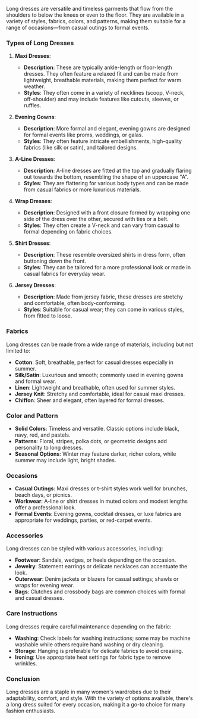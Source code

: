 Long dresses are versatile and timeless garments that flow from the shoulders to below the knees or even to the floor. They are available in a variety of styles, fabrics, colors, and patterns, making them suitable for a range of occasions—from casual outings to formal events.

### Types of Long Dresses

1. **Maxi Dresses**: 
   - **Description**: These are typically ankle-length or floor-length dresses. They often feature a relaxed fit and can be made from lightweight, breathable materials, making them perfect for warm weather.
   - **Styles**: They often come in a variety of necklines (scoop, V-neck, off-shoulder) and may include features like cutouts, sleeves, or ruffles.

2. **Evening Gowns**: 
   - **Description**: More formal and elegant, evening gowns are designed for formal events like proms, weddings, or galas.
   - **Styles**: They often feature intricate embellishments, high-quality fabrics (like silk or satin), and tailored designs.

3. **A-Line Dresses**: 
   - **Description**: A-line dresses are fitted at the top and gradually flaring out towards the bottom, resembling the shape of an uppercase "A".
   - **Styles**: They are flattering for various body types and can be made from casual fabrics or more luxurious materials.

4. **Wrap Dresses**: 
   - **Description**: Designed with a front closure formed by wrapping one side of the dress over the other, secured with ties or a belt.
   - **Styles**: They often create a V-neck and can vary from casual to formal depending on fabric choices.

5. **Shirt Dresses**: 
   - **Description**: These resemble oversized shirts in dress form, often buttoning down the front.
   - **Styles**: They can be tailored for a more professional look or made in casual fabrics for everyday wear.

6. **Jersey Dresses**: 
   - **Description**: Made from jersey fabric, these dresses are stretchy and comfortable, often body-conforming.
   - **Styles**: Suitable for casual wear; they can come in various styles, from fitted to loose.

### Fabrics

Long dresses can be made from a wide range of materials, including but not limited to:

- **Cotton**: Soft, breathable, perfect for casual dresses especially in summer.
- **Silk/Satin**: Luxurious and smooth; commonly used in evening gowns and formal wear.
- **Linen**: Lightweight and breathable, often used for summer styles.
- **Jersey Knit**: Stretchy and comfortable, ideal for casual maxi dresses.
- **Chiffon**: Sheer and elegant, often layered for formal dresses.

### Color and Pattern

- **Solid Colors**: Timeless and versatile. Classic options include black, navy, red, and pastels.
- **Patterns**: Floral, stripes, polka dots, or geometric designs add personality to long dresses.
- **Seasonal Options**: Winter may feature darker, richer colors, while summer may include light, bright shades.

### Occasions

- **Casual Outings**: Maxi dresses or t-shirt styles work well for brunches, beach days, or picnics.
- **Workwear**: A-line or shirt dresses in muted colors and modest lengths offer a professional look.
- **Formal Events**: Evening gowns, cocktail dresses, or luxe fabrics are appropriate for weddings, parties, or red-carpet events.

### Accessories

Long dresses can be styled with various accessories, including:

- **Footwear**: Sandals, wedges, or heels depending on the occasion.
- **Jewelry**: Statement earrings or delicate necklaces can accentuate the look.
- **Outerwear**: Denim jackets or blazers for casual settings; shawls or wraps for evening wear.
- **Bags**: Clutches and crossbody bags are common choices with formal and casual dresses.

### Care Instructions

Long dresses require careful maintenance depending on the fabric:

- **Washing**: Check labels for washing instructions; some may be machine washable while others require hand washing or dry cleaning.
- **Storage**: Hanging is preferable for delicate fabrics to avoid creasing.
- **Ironing**: Use appropriate heat settings for fabric type to remove wrinkles.

### Conclusion

Long dresses are a staple in many women's wardrobes due to their adaptability, comfort, and style. With the variety of options available, there's a long dress suited for every occasion, making it a go-to choice for many fashion enthusiasts.